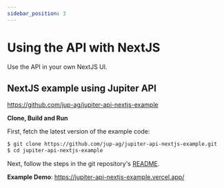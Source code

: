 ```yaml
---
sidebar_position: 3
---
```


# Using the API with NextJS

Use the API in your own NextJS UI.

## NextJS example using Jupiter API

https://github.com/jup-ag/jupiter-api-nextjs-example

**Clone, Build and Run**

First, fetch the latest version of the example code:

```bash
$ git clone https://github.com/jup-ag/jupiter-api-nextjs-example.git
$ cd jupiter-api-nextjs-example
```

Next, follow the steps in the git repository's [README](https://github.com/jup-ag/jupiter-api-nextjs-example/blob/main/README.md).

**Example Demo**: https://jupiter-api-nextjs-example.vercel.app/
